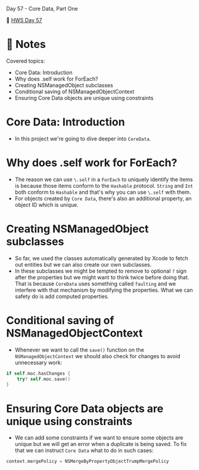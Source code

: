  Day 57 - Core Data, Part One

🔗 [HWS Day 57](https://www.hackingwithswift.com/100/swiftui/57)


# 📝 Notes

Covered topics:

- Core Data: Introduction
- Why does \.self work for ForEach?
- Creating NSManagedObject subclasses
- Conditional saving of NSManagedObjectContext
- Ensuring Core Data objects are unique using constraints

# Core Data: Introduction

- In this project we're going to dive deeper into `CoreData`.

# Why does \.self work for ForEach?

- The reason we can use `\.self` in a `ForEach` to uniquely identify the items is because those items conform to the `Hashable` protocol. `String` and `Int` both conform to `Hashable` and that's why you can use `\.self` with them.
- For objects created by `Core Data`, there's also an additional property, an object ID which is unique.

# Creating NSManagedObject subclasses

- So far, we used the classes automatically generated by Xcode to fetch out entities but we can also create our own subclasses.
- In these subclasses we might be tempted to remove to optional `?` sign after the properties but we might want to think twice before doing that. That is because `CoreData` uses something called `faulting` and we interfere with that mechanism by modifying the properties. What we can safety do is add computed properties.

# Conditional saving of NSManagedObjectContext

- Whenever we want to call the `save()` function on the `NSManagedObjectContext` we should also check for changes to avoid unnecessary work:

```swift
if self.moc.hasChanges {
    try? self.moc.save()
}
```

# Ensuring Core Data objects are unique using constraints

- We can add some constraints if we want to ensure some objects are unique but we will get an error when a duplicate is being saved. To fix that we can instruct `Core Data` what to do in such cases:

```swift
context.mergePolicy = NSMergeByPropertyObjectTrumpMergePolicy
```
